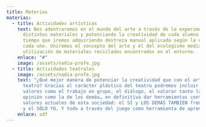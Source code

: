 ```yaml
---
title: Materias
materias:
  - title: Actividades artísticas
    text: Nos adentraremos en el mundo del arte a través de la experimentación con
      distintos materiales y potenciando la creatividad de cada alumno al mismo
      tiempo que iremos adquiriendo destreza manual aplicada según la edad de
      cada uno. Uniremos el concepto del arte y el del ecologismo mediante la
      utilización de materiales reciclados encontrados en el entorno.
    enlace: "#"
    image: /assets/nadia-profe.jpg
  - title: Actividades teatrales
    image: /assets/nadia-profe.jpg
    text: "¿Qué mejor manera de potenciar la creatividad que con el arte y el
      teatro? Gracias al carácter plástico del teatro podremos incluir otros
      valores como el trabajo en grupo, el diálogo, el valorar tanto la propia
      opinión como la de los demás… en definitiva dar herramientas contra los
      valores actuales de esta sociedad: el SÍ y LOS DEMÁS TAMBIÉN frente al NO
      y el SÓLO YO. Y todo a través del juego como herramienta de aprendizaje."
    enlace: sdf
---
```

